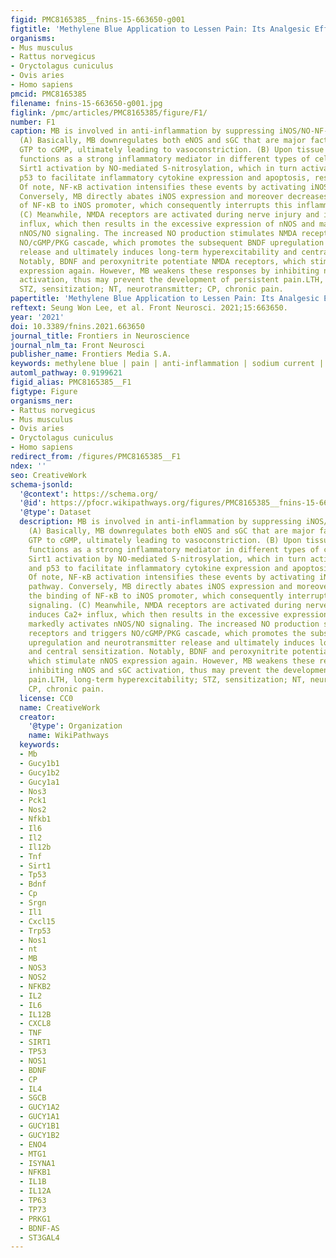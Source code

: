 ```yaml
---
figid: PMC8165385__fnins-15-663650-g001
figtitle: 'Methylene Blue Application to Lessen Pain: Its Analgesic Effect and Mechanism'
organisms:
- Mus musculus
- Rattus norvegicus
- Oryctolagus cuniculus
- Ovis aries
- Homo sapiens
pmcid: PMC8165385
filename: fnins-15-663650-g001.jpg
figlink: /pmc/articles/PMC8165385/figure/F1/
number: F1
caption: MB is involved in anti-inflammation by suppressing iNOS/NO-NF-κB pathway.
  (A) Basically, MB downregulates both eNOS and sGC that are major factors converting
  GTP to cGMP, ultimately leading to vasoconstriction. (B) Upon tissue injury, iNOS
  functions as a strong inflammatory mediator in different types of cells. It inhibits
  Sirt1 activation by NO-mediated S-nitrosylation, which in turn activates NF-κB and
  p53 to facilitate inflammatory cytokine expression and apoptosis, respectively.
  Of note, NF-κB activation intensifies these events by activating iNOS/NO-NF-κB pathway.
  Conversely, MB directly abates iNOS expression and moreover decreases the binding
  of NF-κB to iNOS promoter, which consequently interrupts this inflammatory signaling.
  (C) Meanwhile, NMDA receptors are activated during nerve injury and induces Ca2+
  influx, which then results in the excessive expression of nNOS and markedly activates
  nNOS/NO signaling. The increased NO production stimulates NMDA receptors and triggers
  NO/cGMP/PKG cascade, which promotes the subsequent BNDF upregulation and neurotransmitter
  release and ultimately induces long-term hyperexcitability and central sensitization.
  Notably, BDNF and peroxynitrite potentiate NMDA receptors, which stimulate nNOS
  expression again. However, MB weakens these responses by inhibiting nNOS and sGC
  activation, thus may prevent the development of persistent pain.LTH, long-term hyperexcitability;
  STZ, sensitization; NT, neurotransmitter; CP, chronic pain.
papertitle: 'Methylene Blue Application to Lessen Pain: Its Analgesic Effect and Mechanism.'
reftext: Seung Won Lee, et al. Front Neurosci. 2021;15:663650.
year: '2021'
doi: 10.3389/fnins.2021.663650
journal_title: Frontiers in Neuroscience
journal_nlm_ta: Front Neurosci
publisher_name: Frontiers Media S.A.
keywords: methylene blue | pain | anti-inflammation | sodium current | denervation
automl_pathway: 0.9199621
figid_alias: PMC8165385__F1
figtype: Figure
organisms_ner:
- Rattus norvegicus
- Mus musculus
- Ovis aries
- Oryctolagus cuniculus
- Homo sapiens
redirect_from: /figures/PMC8165385__F1
ndex: ''
seo: CreativeWork
schema-jsonld:
  '@context': https://schema.org/
  '@id': https://pfocr.wikipathways.org/figures/PMC8165385__fnins-15-663650-g001.html
  '@type': Dataset
  description: MB is involved in anti-inflammation by suppressing iNOS/NO-NF-κB pathway.
    (A) Basically, MB downregulates both eNOS and sGC that are major factors converting
    GTP to cGMP, ultimately leading to vasoconstriction. (B) Upon tissue injury, iNOS
    functions as a strong inflammatory mediator in different types of cells. It inhibits
    Sirt1 activation by NO-mediated S-nitrosylation, which in turn activates NF-κB
    and p53 to facilitate inflammatory cytokine expression and apoptosis, respectively.
    Of note, NF-κB activation intensifies these events by activating iNOS/NO-NF-κB
    pathway. Conversely, MB directly abates iNOS expression and moreover decreases
    the binding of NF-κB to iNOS promoter, which consequently interrupts this inflammatory
    signaling. (C) Meanwhile, NMDA receptors are activated during nerve injury and
    induces Ca2+ influx, which then results in the excessive expression of nNOS and
    markedly activates nNOS/NO signaling. The increased NO production stimulates NMDA
    receptors and triggers NO/cGMP/PKG cascade, which promotes the subsequent BNDF
    upregulation and neurotransmitter release and ultimately induces long-term hyperexcitability
    and central sensitization. Notably, BDNF and peroxynitrite potentiate NMDA receptors,
    which stimulate nNOS expression again. However, MB weakens these responses by
    inhibiting nNOS and sGC activation, thus may prevent the development of persistent
    pain.LTH, long-term hyperexcitability; STZ, sensitization; NT, neurotransmitter;
    CP, chronic pain.
  license: CC0
  name: CreativeWork
  creator:
    '@type': Organization
    name: WikiPathways
  keywords:
  - Mb
  - Gucy1b1
  - Gucy1b2
  - Gucy1a1
  - Nos3
  - Pck1
  - Nos2
  - Nfkb1
  - Il6
  - Il2
  - Il12b
  - Tnf
  - Sirt1
  - Tp53
  - Bdnf
  - Cp
  - Srgn
  - Il1
  - Cxcl15
  - Trp53
  - Nos1
  - nt
  - MB
  - NOS3
  - NOS2
  - NFKB2
  - IL2
  - IL6
  - IL12B
  - CXCL8
  - TNF
  - SIRT1
  - TP53
  - NOS1
  - BDNF
  - CP
  - IL4
  - SGCB
  - GUCY1A2
  - GUCY1A1
  - GUCY1B1
  - GUCY1B2
  - ENO4
  - MTG1
  - ISYNA1
  - NFKB1
  - IL1B
  - IL12A
  - TP63
  - TP73
  - PRKG1
  - BDNF-AS
  - ST3GAL4
---
```

